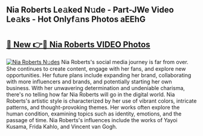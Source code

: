 ## Nia Roberts Le𝚊ked N𝚞de - Part-JWe Video Le𝚊ks - Hot Onlyf𝚊ns Photos aEEhG

# <h2><a href="http://ab46178.deff.icu/?id=Nia+Roberts">🔗 New 👉🔴 Nia Roberts VIDEO Photos</a></h2>

[![Nia Roberts N𝚞des](https://i.imgur.com/rIISA9y.gif)](http://ab46178.deff.icu/?id=Nia+Roberts)
Nia Roberts's social media journey is far from over. She continues to create content, engage with her fans, and explore new opportunities. Her future plans include expanding her brand, collaborating with more influencers and brands, and potentially starting her own business. With her unwavering determination and undeniable charisma, there's no telling how far Nia Roberts will go in the digital world. Nia Roberts's artistic style is characterized by her use of vibrant colors, intricate patterns, and thought-provoking themes. Her works often explore the human condition, examining topics such as identity, emotions, and the passage of time. Nia Roberts's influences include the works of Yayoi Kusama, Frida Kahlo, and Vincent van Gogh.
